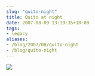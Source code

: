 ```yaml
---
slug: "quito-night"
title: Quito at night
date: 2007-08-09 13:19:35+10:00
tags:
- legacy
aliases:
- /blog/2007/08/quito-night
- /blog/quito-night
---
```


<a href="http://picasaweb.google.co.uk/calebbrown01/SouthAmerica2007/photo#5096534419089591058"><img src="http://lh3.google.co.uk/calebbrown01/RrqHDTNjCxI/AAAAAAAAAvE/IlYYSxpLJws/s288/IMG_3288.JPG" /></a>
